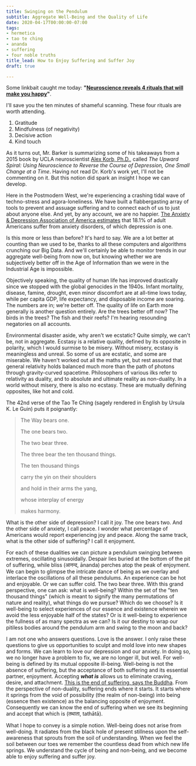 ```yaml
---
title: Swinging on the Pendulum
subtitle: Aggregate Well-Being and the Quality of Life
date: 2020-04-17T00:00:00-07:00
tags:
- hermetica
- tao te ching
- ananda
- suffering
- four noble truths
title_lead: How to Enjoy Suffering and Suffer Joy
draft: true

---
```

Some linkbait caught me today: **"**[**Neuroscience reveals 4 rituals that will make you happy**](https://www.theladders.com/career-advice/neuroscience-4-rituals-happy)**"**.

I'll save you the ten minutes of shameful scanning. These four rituals are worth attending.

1. Gratitude
2. Mindfulness (of negativity)
3. Decisive action
4. Kind touch

As it turns out, Mr. Barker is summarizing some of his takeaways from a 2015 book by UCLA neuroscientist [Alex Korb, Ph.D.](https://alexkorbphd.com/), called _The Upward Spiral: Using Neuroscience to Reverse the Course of Depression, One Small Change at a Time_. Having not read Dr. Korb's work yet, I'll not be commenting on it. But this notion did spark an insight I hope we can develop.

Here in the Postmodern West, we're experiencing a crashing tidal wave of techno-stress and agora-loneliness. We have built a flabbergasting array of tools to prevent and assuage suffering and to connect each of us to just about anyone else. And yet, by any account, we are no happier. [The Anxiety & Depression Association of America estimates](https://adaa.org/about-adaa/press-room/facts-statistics/ "ADAA Statistics") that 18.1% of adult Americans suffer from anxiety disorders, of which depression is one.

Is this more or less than before? It's hard to say. We are a lot better at counting than we used to be, thanks to all these computers and algorithms crunching our Big Data. And we'll certainly be able to monitor trends in our aggregate well-being from now on, but knowing whether we are subjectively better off in the Age of Information than we were in the Industrial Age is impossible.

Objectively speaking, the quality of human life has improved drastically since we stopped with the global genocides in the 1940s. Infant mortality, disease, famine, drought, even minor discomfort are at all-time lows today, while per capita GDP, life expectancy, and disposable income are soaring. The numbers are in; we're better off. The quality of life on Earth more generally is another question entirely. Are the trees better off now? The birds in the trees? The fish and their reefs? I'm hearing resounding negatories on all accounts.

Environmental disaster aside, why aren't we ecstatic? Quite simply, we can't be, not in aggregate. Ecstasy is a relative quality, defined by its opposite in polarity, which I would surmise to be misery. Without misery, ecstasy is meaningless and unreal. So some of us are ecstatic, and some are miserable. We haven't worked out all the maths yet, but rest assured that general relativity holds balanced much more than the path of photons through gravity-curved spacetime. Philosophers of various ilks refer to relativity as duality, and to absolute and ultimate reality as non-duality. In a world without misery, there is also no ecstasy. These are mutually defining opposites, like hot and cold.

The 42nd verse of the Tao Te Ching (sagely rendered in English by Ursula K. Le Guin) puts it poignantly:

> The Way bears one.
>
> The one bears two.
>
> The two bear three.
>
> The three bear the ten thousand things.
>
> The ten thousand things
>
> carry the yin on their shoulders
>
> and hold in their arms the yang,
>
> whose interplay of energy
>
> makes harmony.

What is the other side of depression? I call it joy. The one bears two. And the other side of anxiety, I call peace. I wonder what percentage of Americans would report experiencing joy and peace. Along the same track, what is the other side of suffering? I call it enjoyment.

For each of these dualities we can picture a pendulum swinging between extremes, oscillating sinusoidally. Despair lies buried at the bottom of the pit of suffering, while bliss (आनन्द, ānanda) perches atop the peak of enjoyment. We can begin to glimpse the intricate dance of being as we overlay and interlace the oscillations of all these pendulums. An experience can be hot and enjoyable. Or we can suffer cold. The two bear three. With this grand perspective, one can ask: what is well-being? Within the set of the "ten thousand things" (which is meant to signify the many permutations of nature and reality), what things do we pursue? Which do we choose? Is it well-being to select experiences of our essence and existence wherein we avoid the less enjoyable half of the states? Or is it well-being to experience the fullness of as many spectra as we can? Is it our destiny to wrap our pitiless bodies around the pendulum arm and swing to the moon and back?

I am not one who answers questions. Love is the answer. I only raise these questions to give us opportunities to sculpt and mold love into new shapes and forms. We can learn to love our depression and our anxiety. In doing so, we no longer have a problem to fix, we are no longer ill, but well. For well-being is defined by its mutual opposite ill-being. Well-being is not the absence of suffering, but the acceptance of both suffering and its essential partner, enjoyment. Accepting **_what is_** allows us to eliminate craving, desire, and attachment. [This is the end of suffering, says the Buddha](https://www.wikiwand.com/en/Four_Noble_Truths "Four Noble Truths of Buddhism"). From the perspective of non-duality, suffering ends where it starts. It starts where it springs from the void of possibility (the realm of non-being) into being (essence then existence) as the balancing opposite of enjoyment. Consequently we can know the end of suffering when we see its beginning and accept that which is (तथाता, tathātā).

What I hope to convey is a simple notion. Well-being does not arise from well-doing. It radiates from the black hole of present stillness upon the self-awareness that sprouts from the soil of understanding. When we feel the soil between our toes we remember the countless dead from which new life springs. We understand the cycle of being and non-being, and we become able to enjoy suffering and suffer joy.